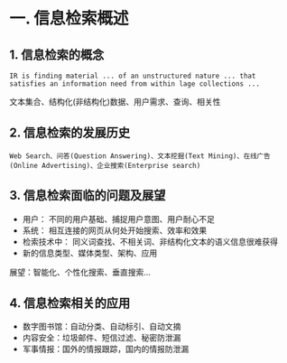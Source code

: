 # 一. 信息检索概述

## 1. 信息检索的概念

	IR is finding material ... of an unstructured nature ... that satisfies an information need from within lage collections ... 

文本集合、结构化(非结构化)数据、用户需求、查询、相关性

## 2. 信息检索的发展历史

	Web Search、问答(Question Answering)、文本挖掘(Text Mining)、在线广告(Online Advertising)、企业搜索(Enterprise search)

## 3. 信息检索面临的问题及展望

- 用户： 不同的用户基础、捕捉用户意图、用户耐心不足
- 系统： 相互连接的网页从何处开始搜索、效率和效果
- 检索技术中： 同义词查找、不相关词、非结构化文本的语义信息很难获得
- 新的信息类型、媒体类型、架构、应用

展望：智能化、个性化搜索、垂直搜索...

## 4. 信息检索相关的应用

- 数字图书馆：自动分类、自动标引、自动文摘
- 内容安全：垃圾邮件、短信过滤、秘密防泄漏
- 军事情报：国外的情报跟踪，国内的情报防泄漏


